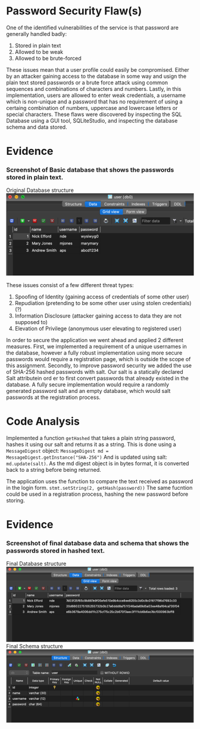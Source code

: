 # Password Security Flaw(s)

One of the identified vulnerabilities of the service is that password are generally handled badly:
1. Stored in plain text
2. Allowed to be weak
3. Allowed to be brute-forced

These issues mean that a user profile could easily be compromised. Either by an attacker gaining access to the database in
some way and usign the plain text stored passwords or a brute force attack using common sequences and combinations of 
characters and numbers. Lastly, in this implementation, users are allowed to enter weak credentials, a username which
is non-unique and a password that has no requirement of using a certaing combination of numbers, uppercase and 
lowercase letters or special characters. These flaws were discovered by inspecting the SQL Database using a 
GUI tool, SQLiteStudio, and inspecting the database schema and data stored.

# Evidence
### Screenshot of Basic database that shows the passwords stored in plain text.
Original Database structure
![Original Db](./db_orig.png)

These issues consist of a few different threat types:
1. Spoofing of Identity (gaining access of credentials of some other user)
2. Repudiation (pretending to be some other user using stolen credentials) (?)
3. Information Disclosure (attacker gaining access to data they are not supposed to)
4. Elevation of Privilege (anonymous user elevating to registered user)

In order to secure the application we went ahead and applied 2 different measures. First, we implemented a requirement of a unique
usernames in the database, however a fully robust implementation using more secure passwords would require a registration page, 
which is outside the scope of this assignment. Secondly, to improve password security we added the use of
SHA-256 hashed passwords with salt. Our salt is a statically declared Salt attributein ord er to first convert passwords 
that already existed in the database. A fully secure implementation would require a randomly generated password salt and
an empty database, which would salt passwords at the registration process. 

# Code Analysis
Implemented a function `getHashed` that takes a plain string password, hashes it using our salt and returns it as a string. 
This is done using a `MessageDigest` object: `MessageDigest md = MessageDigest.getInstance("SHA-256")`
And is updated using salt: `md.update(salt)`. As the md digest object is in bytes format, it is converted back 
to a string before being returned. 

The application uses the function to compare the text received as password in the login form.
`stmt.setString(2, getHash(password))`
The same fucntion could be used in a registration process, hashing the new password before storing.

# Evidence
### Screenshot of final database data and schema that shows the passwords stored in hashed text.
Final Database structure
![Final Db](./final_db.png)
Final Schema structure
![Final Schema](./final_schema.png)